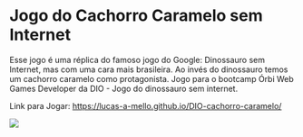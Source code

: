 # Jogo do Cachorro Caramelo sem Internet

Esse jogo é uma réplica do famoso jogo do Google: Dinossauro sem Internet, mas com uma cara mais brasileira. Ao invés do dinossauro temos um cachorro caramelo como protagonista.
Jogo para o bootcamp Órbi Web Games Developer da DIO - Jogo do dinossauro sem internet.

Link para Jogar: https://lucas-a-mello.github.io/DIO-cachorro-caramelo/

<img src="img/gif-apresentacao.gif">
